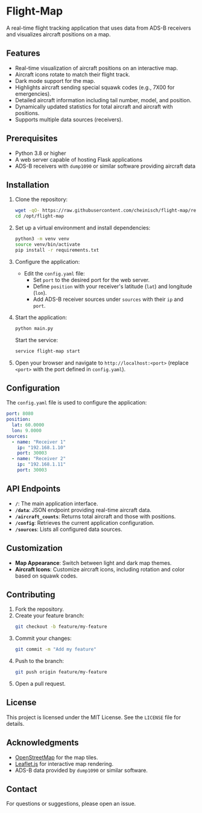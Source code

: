 # Flight-Map

A real-time flight tracking application that uses data from ADS-B receivers and visualizes aircraft positions on a map.

## Features

- Real-time visualization of aircraft positions on an interactive map.
- Aircraft icons rotate to match their flight track.
- Dark mode support for the map.
- Highlights aircraft sending special squawk codes (e.g., 7X00 for emergencies).
- Detailed aircraft information including tail number, model, and position.
- Dynamically updated statistics for total aircraft and aircraft with positions.
- Supports multiple data sources (receivers).

## Prerequisites

- Python 3.8 or higher
- A web server capable of hosting Flask applications
- ADS-B receivers with `dump1090` or similar software providing aircraft data

## Installation

1. Clone the repository:
   ```bash
   wget -qO- https://raw.githubusercontent.com/cheinisch/flight-map/refs/heads/main/install.sh | sudo bash -s
   cd /opt/flight-map
   ```

2. Set up a virtual environment and install dependencies:
   ```bash
   python3 -m venv venv
   source venv/bin/activate
   pip install -r requirements.txt
   ```

3. Configure the application:
   - Edit the `config.yaml` file:
     - Set `port` to the desired port for the web server.
     - Define `position` with your receiver's latitude (`lat`) and longitude (`lon`).
     - Add ADS-B receiver sources under `sources` with their `ip` and `port`.

4. Start the application:
   ```bash
   python main.py
   ```
   Start the service:
   ```bash
   service flight-map start
   ```

5. Open your browser and navigate to `http://localhost:<port>` (replace `<port>` with the port defined in `config.yaml`).

## Configuration

The `config.yaml` file is used to configure the application:

```yaml
port: 8080
position:
  lat: 60.0000
  lon: 9.0000
sources:
  - name: "Receiver 1"
    ip: "192.168.1.10"
    port: 30003
  - name: "Receiver 2"
    ip: "192.168.1.11"
    port: 30003
```

## API Endpoints

- **`/`**: The main application interface.
- **`/data`**: JSON endpoint providing real-time aircraft data.
- **`/aircraft_counts`**: Returns total aircraft and those with positions.
- **`/config`**: Retrieves the current application configuration.
- **`/sources`**: Lists all configured data sources.

## Customization

- **Map Appearance**: Switch between light and dark map themes.
- **Aircraft Icons**: Customize aircraft icons, including rotation and color based on squawk codes.

## Contributing

1. Fork the repository.
2. Create your feature branch:
   ```bash
   git checkout -b feature/my-feature
   ```
3. Commit your changes:
   ```bash
   git commit -m "Add my feature"
   ```
4. Push to the branch:
   ```bash
   git push origin feature/my-feature
   ```
5. Open a pull request.

## License

This project is licensed under the MIT License. See the `LICENSE` file for details.

## Acknowledgments

- [OpenStreetMap](https://www.openstreetmap.org/) for the map tiles.
- [Leaflet.js](https://leafletjs.com/) for interactive map rendering.
- ADS-B data provided by `dump1090` or similar software.

## Contact

For questions or suggestions, please open an issue.

